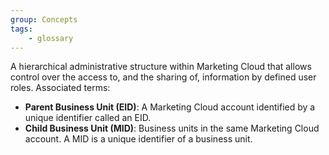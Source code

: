 ```yaml
---
group: Concepts
tags:
    - glossary
---
```

A hierarchical administrative structure within Marketing Cloud that allows control over the access to, and the sharing of, information by defined user roles. Associated terms:
- **Parent Business Unit (EID)**: A Marketing Cloud account identified by a unique identifier called an EID.
- **Child Business Unit (MID)**: Business units in the same Marketing Cloud account. A MID is a unique identifier of a business unit.